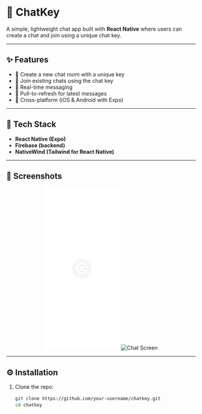 # 🔑 ChatKey

A simple, lightweight chat app built with **React Native** where users can create a chat and join using a unique chat key.  

---

## ✨ Features
- 🔑 Create a new chat room with a unique key
- 👥 Join existing chats using the chat key
- 💬 Real-time messaging
- 🔄 Pull-to-refresh for latest messages
- 📱 Cross-platform (iOS & Android with Expo)

---

## 🚀 Tech Stack
- **React Native (Expo)**
- **Firebase (backend)**
- **NativeWind (Tailwind for React Native)**

---

## 📸 Screenshots
<p align="center">
  <img src="./assets/splash.png" alt="Splash Screen" width="200"/>
  <img src="./assets/chat.png" alt="Chat Screen" width="200"/>
</p>

---

## ⚙️ Installation

1. Clone the repo:
   ```bash
   git clone https://github.com/your-username/chatkey.git
   cd chatkey

